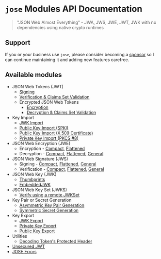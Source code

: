 # `jose` Modules API Documentation

> "JSON Web Almost Everything" - JWA, JWS, JWE, JWT, JWK with no dependencies using native crypto runtimes

## Support

If you or your business use `jose`, please consider becoming a [sponsor][support-sponsor] so I can continue maintaining it and adding new features carefree.

## Available modules

- JSON Web Tokens (JWT)
  - [Signing](https://github.com/panva/jose/blob/v3.18.0/docs/classes/jwt_sign.SignJWT.md#readme)
  - [Verification & Claims Set Validation](https://github.com/panva/jose/blob/v3.18.0/docs/functions/jwt_verify.jwtVerify.md#readme)
  - Encrypted JSON Web Tokens
    - [Encryption](https://github.com/panva/jose/blob/v3.18.0/docs/classes/jwt_encrypt.EncryptJWT.md#readme)
    - [Decryption & Claims Set Validation](https://github.com/panva/jose/blob/v3.18.0/docs/functions/jwt_decrypt.jwtDecrypt.md#readme)
- Key Import
  - [JWK Import](https://github.com/panva/jose/blob/v3.18.0/docs/functions/key_import.importJWK.md#readme)
  - [Public Key Import (SPKI)](https://github.com/panva/jose/blob/v3.18.0/docs/functions/key_import.importSPKI.md#readme)
  - [Public Key Import (X.509 Certificate)](https://github.com/panva/jose/blob/v3.18.0/docs/functions/key_import.importX509.md#readme)
  - [Private Key Import (PKCS #8)](https://github.com/panva/jose/blob/v3.18.0/docs/functions/key_import.importPKCS8.md#readme)
- JSON Web Encryption (JWE)
  - Encryption - [Compact](https://github.com/panva/jose/blob/v3.18.0/docs/classes/jwe_compact_encrypt.CompactEncrypt.md#readme), [Flattened](https://github.com/panva/jose/blob/v3.18.0/docs/classes/jwe_flattened_encrypt.FlattenedEncrypt.md#readme)
  - Decryption - [Compact](https://github.com/panva/jose/blob/v3.18.0/docs/functions/jwe_compact_decrypt.compactDecrypt.md#readme), [Flattened](https://github.com/panva/jose/blob/v3.18.0/docs/functions/jwe_flattened_decrypt.flattenedDecrypt.md#readme), [General](https://github.com/panva/jose/blob/v3.18.0/docs/functions/jwe_general_decrypt.generalDecrypt.md#readme)
- JSON Web Signature (JWS)
  - Signing - [Compact](https://github.com/panva/jose/blob/v3.18.0/docs/classes/jws_compact_sign.CompactSign.md#readme), [Flattened](https://github.com/panva/jose/blob/v3.18.0/docs/classes/jws_flattened_sign.FlattenedSign.md#readme), [General](https://github.com/panva/jose/blob/v3.18.0/docs/classes/jws_general_sign.GeneralSign.md#readme)
  - Verification - [Compact](https://github.com/panva/jose/blob/v3.18.0/docs/functions/jws_compact_verify.compactVerify.md#readme), [Flattened](https://github.com/panva/jose/blob/v3.18.0/docs/functions/jws_flattened_verify.flattenedVerify.md#readme), [General](https://github.com/panva/jose/blob/v3.18.0/docs/functions/jws_general_verify.generalVerify.md#readme)
- JSON Web Key (JWK)
  - [Thumbprints](https://github.com/panva/jose/blob/v3.18.0/docs/functions/jwk_thumbprint.calculateThumbprint.md#readme)
  - [EmbeddedJWK](https://github.com/panva/jose/blob/v3.18.0/docs/functions/jwk_embedded.EmbeddedJWK.md#readme)
- JSON Web Key Set (JWKS)
  - [Verify using a remote JWKSet](https://github.com/panva/jose/blob/v3.18.0/docs/functions/jwks_remote.createRemoteJWKSet.md#readme)
- Key Pair or Secret Generation
  - [Asymmetric Key Pair Generation](https://github.com/panva/jose/blob/v3.18.0/docs/functions/util_generate_key_pair.generateKeyPair.md#readme)
  - [Symmetric Secret Generation](https://github.com/panva/jose/blob/v3.18.0/docs/functions/util_generate_secret.generateSecret.md#readme)
- Key Export
  - [JWK Export](https://github.com/panva/jose/blob/v3.18.0/docs/functions/key_export.exportJWK.md#readme)
  - [Private Key Export](https://github.com/panva/jose/blob/v3.18.0/docs/functions/key_export.exportPKCS8.md#readme)
  - [Public Key Export](https://github.com/panva/jose/blob/v3.18.0/docs/functions/key_export.exportSPKI.md#readme)
- Utilities
  - [Decoding Token's Protected Header](https://github.com/panva/jose/blob/v3.18.0/docs/functions/util_decode_protected_header.decodeProtectedHeader.md#readme)
- [Unsecured JWT](https://github.com/panva/jose/blob/v3.18.0/docs/classes/jwt_unsecured.UnsecuredJWT.md#readme)
- [JOSE Errors](https://github.com/panva/jose/blob/v3.18.0/docs/modules/util_errors.md#readme)

[support-sponsor]: https://github.com/sponsors/panva
